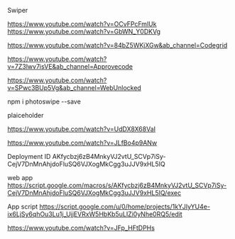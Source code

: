 Swiper

https://www.youtube.com/watch?v=OCvFPcFmlUk
https://www.youtube.com/watch?v=GbWN_Y0DKVg

https://www.youtube.com/watch?v=84bZ5WKjXGw&ab_channel=Codegrid

https://www.youtube.com/watch?v=7Z3lwv7isVE&ab_channel=Approvecode

https://www.youtube.com/watch?v=SPwc3BUp5Vg&ab_channel=WebUnlocked

npm i photoswipe --save

plaiceholder

https://www.youtube.com/watch?v=UdDX8X68VaI

https://www.youtube.com/watch?v=JLfBo4p9ANw

<!-- SpreadSheet as API -->

Deployment ID
AKfycbzj6zB4MnkyVJ2vtU_SCVp7iSy-CejV7DnMnAhjdoFluSQ6VJXogMkCgg3uJJV9xHL5IQ

web app
https://script.google.com/macros/s/AKfycbzj6zB4MnkyVJ2vtU_SCVp7iSy-CejV7DnMnAhjdoFluSQ6VJXogMkCgg3uJJV9xHL5IQ/exec

App script
https://script.google.com/u/0/home/projects/1kYJIyYU4e-ix6LjSy6qhOu3Lu1j_UjjEVRxW5HbKb5uLIZi0yNhe0RQ5/edit

https://www.youtube.com/watch?v=JFp_HFtDPHs